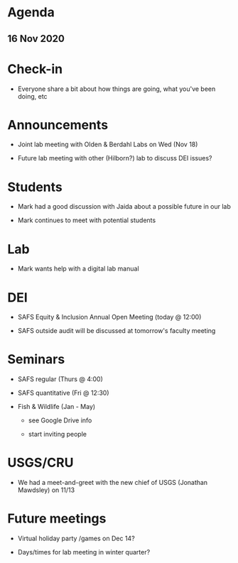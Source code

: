 # Agenda

## 16 Nov 2020


# Check-in

* Everyone share a bit about how things are going, what you've been doing, etc


# Announcements

* Joint lab meeting with Olden & Berdahl Labs on Wed (Nov 18)

* Future lab meeting with other (Hilborn?) lab to discuss DEI issues?


# Students

* Mark had a good discussion with Jaida about a possible future in our lab

* Mark continues to meet with potential students


# Lab

* Mark wants help with a digital lab manual


# DEI

* SAFS Equity & Inclusion Annual Open Meeting (today @ 12:00)

* SAFS outside audit will be discussed at tomorrow's faculty meeting


# Seminars

* SAFS regular (Thurs @ 4:00)

* SAFS quantitative (Fri @ 12:30)

* Fish & Wildlife (Jan - May)

    - see Google Drive info
    
    - start inviting people


# USGS/CRU

* We had a meet-and-greet with the new chief of USGS (Jonathan Mawdsley) on 11/13


# Future meetings

* Virtual holiday party /games on Dec 14?

* Days/times for lab meeting in winter quarter?

